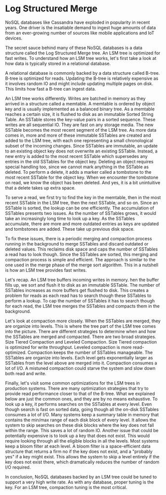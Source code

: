 # Log Structured Merge

NoSQL databases like Cassandra have exploded in popularity in recent years. One driver is the insatiable demand to ingest huge amounts of data from an ever-growing number of sources like mobile applications and IoT devices. 

The secret sauce behind many of these NoSQL databases is a data structure called the Log Structured Merge tree. An LSM tree is optimized for fast writes. To understand how an LSM tree works, let's first take a look at how data is typically stored in a relational database. 

A relational database is commonly backed by a data structure called B-tree. B-tree is optimized for reads. Updating the B-tree is relatively expensive as it involves random IO and might include updating multiple pages on disk. This limits how fast a B-tree can ingest data. 

An LSM tree works differently. Writes are batched in memory as they arrived in a structure called a memtable. A memtable is ordered by object key and is usually implemented as a balanced binary tree. As a memtable reaches a certain size, it is flushed to disk as an immutable Sorted String Table. An SSTable stores the key-value pairs in a sorted sequence. These writes are all sequential IO. They are fast on any storage media. The new SSTable becomes the most recent segment of the LSM tree. As more data comes in, more and more of these immutable SSTables are created and added to the LSM tree, with each one representing a small chronological subset of the incoming changes. Since SSTables are immutable, an update to an existing object key does not overwrite an existing SSTable. Instead, a new entry is added to the most recent SSTable which supersedes any entries in the old SSTables for the object key. Deleting an object requires special handling too, since we cannot mark anything in the SSTable as deleted. To perform a delete, it adds a marker called a tombstone to the most recent SSTable for the object key. When we encounter the tombstone on read, we know the object has been deleted. And yes, it is a bit unintuitive that a delete takes up extra space. 

To serve a read, we first try to find the key in the memtable, then in the most recent SSTable in the LSM tree, then the next SSTable, and so on. Since an SSTable is sorted, the lookup can be one efficiently. The accumulation of SSTables presents two issues. As the number of SSTables grows, it would take an increasingly long time to look up a key. As the SSTables accumulate, there are more and more outdated entries as keys are updated and tombstones are added. These take up previous disk space. 

To fix these issues, there is a periodic merging and compaction process running in the background to merge SSTables and discard outdated or deleted values. This reclaims disk space and caps the number of SSTables a read has to look though. Since the SSTables are sorted, this merging and compaction process is simple and efficient. The approach is similar to the one used in the merge phase of the merge sort algorithm. This in a nutshell is how an LSM tree provides fast writes. 

Let's recap. An LSM tree buffers incoming writes in memory. hen the buffer fills up, we sort and flush it to disk as an immutable SSTable. The number of SSTables increases as more buffers get flushed to disk. This creates a problem for reads as each read has to search though these SSTables to perform a lookup. To cap the number of SSTables it has to search though for each read, the LSM tree merges the SSTables and compacts them in the background. 

Let's look at compaction more closely. When the SSTables are merged, they are organize into levels. This is where the tree part of the LSM tree comes into the picture. There are different strategies to determine when and how the SSTables are merged and compacted. There are two broad strategies. Size Tiered Compaction and Leveled Compaction. Size Tiered compaction is optimized for write throughput. Leveled compaction is more read-optimized. Compaction keeps the number of SSTables manageable. The SSTables are organize into levels. Each level gets exponentially larger as SSTables from the level above are merged into it. Compaction consumes a lot of I/O. A mistuned compaction could starve the system and slow down both read and write. 

Finally, let's visit some common optimizations for the LSM trees in production systems. There are many optimization strategies that try to provide read performance closer to that of the B-tree. What we explained below are just the common ones, and they are by no means exhaustive. To look up a key, it performs searches on the SSTables at every level. Even though search is fast on sorted data, going though all the on-disk SSTables consumes a lot of I/O. Many systems keep a summary table in memory that contains the min/max range of each disk block of every level. It allows the system to skip searches on these disk blocks where the key does not fall within the range. This saves a lot of random IO. Another issue that could be potentially expensive is to look up a key that does not exist. This would require looking through all the eligible blocks in all the levels. Most systems keep a bloom filter at each level. A bloom filter is a space-efficient data structure that returns a firm no if the key does not exist, and a "probably yes" if a key might exist. This allows the system to skip a level entirely if the key does not exist there, which dramatically reduces the number of random I/O required. 

In conclusion, NoSQL databases backed by an LSM tree could be tuned to support a very high write rate. As with any database, proper tuning is the key. For an LSM tree, compaction tuning is the most critical. 